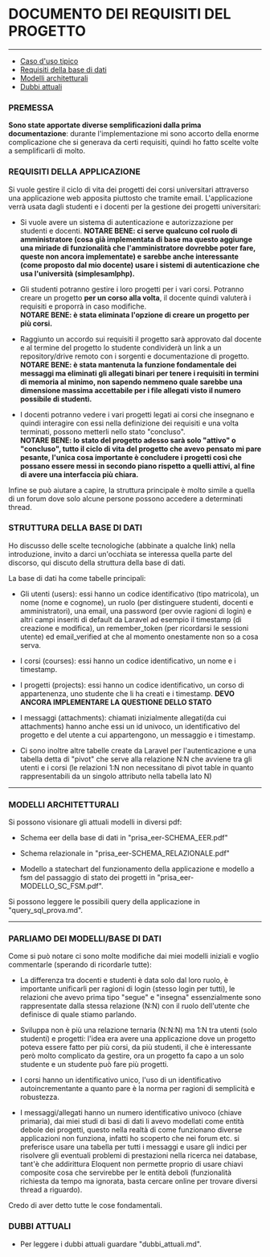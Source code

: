 # DOCUMENTO DEI REQUISITI DEL PROGETTO

---

- [Caso d'uso tipico](#section-1)
- [Requisiti della base di dati](#section-2)
- [Modelli architetturali](#section-3)
- [Dubbi attuali](#section-4)

<a name="section-1"></a>
### PREMESSA

**Sono state apportate diverse semplificazioni dalla prima documentazione**: durante l'implementazione mi sono accorto della enorme complicazione che si generava da certi requisiti, quindi ho fatto scelte volte a semplificarli di molto.

<a name="section-2"></a>
### REQUISITI DELLA APPLICAZIONE

Si vuole gestire il ciclo di vita dei progetti dei corsi universitari attraverso una applicazione web apposita piuttosto che tramite email.
L'applicazione verrà usata dagli studenti e i docenti per la gestione dei progetti universitari:  

- Si vuole avere un sistema di autenticazione e autorizzazione per studenti e docenti.
**NOTARE BENE: ci serve qualcuno col ruolo di amministratore (cosa già implementata di base ma questo aggiunge una miriade di funzionalità che l'amministratore dovrebbe poter fare, queste non ancora implementate) e sarebbe anche interessante (come proposto dal mio docente) usare i sistemi di autenticazione che usa l'università (simplesamlphp).**

- Gli studenti potranno gestire i loro progetti per i vari corsi.
Potranno creare un progetto **per un corso alla volta**, il docente quindi valuterà i requisiti e proporrà in caso modifiche.  
**NOTARE BENE: è stata eliminata l'opzione di creare un progetto per più corsi.**

- Raggiunto un accordo sui requisiti il progetto sarà approvato dal docente e al termine del progetto lo studente condividerà un link a un repository/drive remoto con i sorgenti e documentazione di progetto.  
**NOTARE BENE: è stata mantenuta la funzione fondamentale dei messaggi ma eliminati gli allegati binari per tenere i requisiti in termini di memoria al minimo, non sapendo nemmeno quale sarebbe una dimensione massima accettabile per i file allegati visto il numero possibile di studenti.**

- I docenti potranno vedere i vari progetti legati ai corsi che insegnano e quindi interagire con essi nella definizione dei requisiti e una volta terminati, possono metterli nello stato "concluso".  
**NOTARE BENE: lo stato del progetto adesso sarà solo "attivo" o "concluso", tutto il ciclo di vita del progetto che avevo pensato mi pare pesante, l'unica cosa importante è concludere i progetti così che possano essere messi in secondo piano rispetto a quelli attivi, al fine di avere una interfaccia più chiara.**

Infine se può aiutare a capire, la struttura principale è molto simile a quella di un forum dove solo alcune persone possono accedere a determinati thread.

<a name="section-2"></a>
### STRUTTURA DELLA BASE DI DATI

Ho discusso delle scelte tecnologiche (abbinate a qualche link) nella introduzione, invito a darci un'occhiata se interessa quella parte del discorso, qui discuto della struttura della base di dati.

La base di dati ha come tabelle principali:

- Gli utenti (users): essi hanno un codice identificativo (tipo matricola), un nome (nome e cognome), un ruolo (per distinguere studenti, docenti e amministratori), una email, una password (per ovvie ragioni di login) e altri campi inseriti di default da Laravel ad esempio il timestamp (di creazione e modifica), un remember_token (per ricordarsi le sessioni utente) ed email_verified at che al momento onestamente non so a cosa serva. 

- I corsi (courses): essi hanno un codice identificativo, un nome e i timestamp.

- I progetti (projects): essi hanno un codice identificativo, un corso di appartenenza, uno studente che li ha creati e i timestamp. 
**DEVO ANCORA IMPLEMENTARE LA QUESTIONE DELLO STATO**

- I messaggi (attachments): chiamati inizialmente allegati(da cui attachments) hanno anche essi un id univoco, un identificativo del progetto e del utente a cui appartengono, un messaggio e i timestamp.

- Ci sono inoltre altre tabelle create da Laravel per l'autenticazione e una tabella detta di "pivot" che serve alla relazione N:N che avviene tra gli utenti e i corsi (le relazioni 1:N non necessitano di pivot table in quanto rappresentabili da un singolo attributo nella tabella lato N)

---

<a name="section-3"></a>
### MODELLI ARCHITETTURALI

Si possono visionare gli attuali modelli in diversi pdf: 

- Schema eer della base di dati in "prisa_eer-SCHEMA_EER.pdf"  

- Schema relazionale in "prisa_eer-SCHEMA_RELAZIONALE.pdf"  

- Modello a statechart del funzionamento della applicazione e modello a fsm del passaggio di stato dei progetti in "prisa_eer-MODELLO_SC_FSM.pdf". 

Si possono leggere le possibili query della applicazione in "query_sql_prova.md".  

---

<a name="section-4"></a>
### PARLIAMO DEI MODELLI/BASE DI DATI

Come si può notare ci sono molte modifiche dai miei modelli iniziali e voglio commentarle (sperando di ricordarle tutte):

- La differenza tra docenti e studenti è data solo dal loro ruolo, è importante unificarli per ragioni di login (stesso login per tutti), le relazioni che avevo prima tipo "segue" e "insegna" essenzialmente sono rappresentate dalla stessa relazione (N:N) con il ruolo dell'utente che definisce di quale stiamo parlando.

- Sviluppa non è più una relazione ternaria (N:N:N) ma 1:N tra utenti (solo studenti) e progetti: l'idea era avere una applicazione dove un progetto poteva essere fatto per più corsi, da più studenti, il che è interessante però molto complicato da gestire, ora un progetto fa capo a un solo studente e un studente può fare più progetti.

- I corsi hanno un identificativo unico, l'uso di un identificativo autoincrementante a quanto pare è la norma per ragioni di semplicità e robustezza.

- I messaggi/allegati hanno un numero identificativo univoco (chiave primaria), dai miei studi di basi di dati li avevo modellati come entità debole dei progetti, questo nella realtà di come funzionano diverse applicazioni non funziona, infatti ho scoperto che nei forum etc. si preferisce usare una tabella per tutti i messaggi e usare gli indici per risolvere gli eventuali problemi di prestazioni nella ricerca nei database, tant'è che addirittura Eloquent non permette proprio di usare chiavi composite cosa che servirebbe per le entità deboli (funzionalità richiesta da tempo ma ignorata, basta cercare online per trovare diversi thread a riguardo).

Credo di aver detto tutte le cose fondamentali.  

<a name="section-5"></a>
### DUBBI ATTUALI

- Per leggere i dubbi attuali guardare "dubbi_attuali.md".